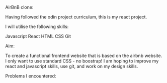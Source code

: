 AirBnB clone:

Having followed the odin project curriculum, this is my react project.

I will utilise the following skills:

Javascript
React
HTML
CSS
Git

Aim:

To create a functional frontend website that is based on the airbnb website. I only want to use standard CSS - no boostrap! I am hoping to improve my react and javascript skills, use git, and work on my design skills.

Problems I encountered:
